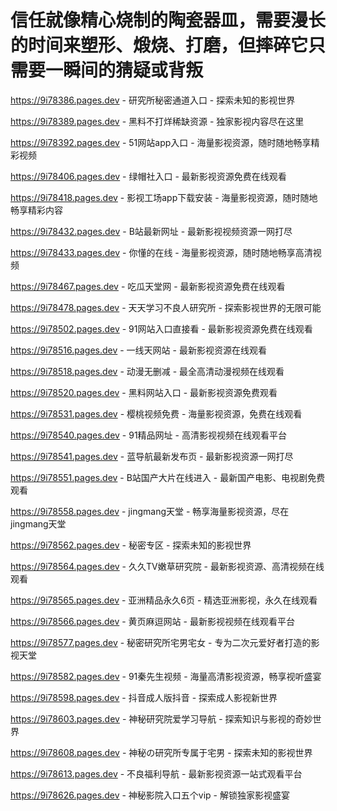 # 信任就像精心烧制的陶瓷器皿，需要漫长的时间来塑形、煅烧、打磨，但摔碎它只需要一瞬间的猜疑或背叛

https://9i78386.pages.dev - 研究所秘密通道入口 - 探索未知的影视世界

https://9i78389.pages.dev - 黑料不打烊稀缺资源 - 独家影视内容尽在这里

https://9i78392.pages.dev - 51网站app入口 - 海量影视资源，随时随地畅享精彩视频

https://9i78406.pages.dev - 绿帽社入口 - 最新影视资源免费在线观看

https://9i78418.pages.dev - 影视工场app下载安装 - 海量影视资源，随时随地畅享精彩内容

https://9i78432.pages.dev - B站最新网址 - 最新影视视频资源一网打尽

https://9i78433.pages.dev - 你懂的在线 - 海量影视资源，随时随地畅享高清视频

https://9i78467.pages.dev - 吃瓜天堂网 - 最新影视资源免费在线观看

https://9i78478.pages.dev - 天天学习不良人研究所 - 探索影视世界的无限可能

https://9i78502.pages.dev - 91网站入口直接看 - 最新影视资源免费在线观看

https://9i78516.pages.dev - 一线天网站 - 最新影视资源在线观看

https://9i78518.pages.dev - 动漫无删减 - 最全高清动漫视频在线观看

https://9i78520.pages.dev - 黑料网站入口 - 最新影视资源免费观看

https://9i78531.pages.dev - 樱桃视频免费 - 海量影视资源，免费在线观看

https://9i78540.pages.dev - 91精品网址 - 高清影视视频在线观看平台

https://9i78541.pages.dev - 蓝导航最新发布页 - 最新影视资源一网打尽

https://9i78551.pages.dev - B站国产大片在线进入 - 最新国产电影、电视剧免费观看

https://9i78558.pages.dev - jingmang天堂 - 畅享海量影视资源，尽在jingmang天堂

https://9i78562.pages.dev - 秘密专区 - 探索未知的影视世界

https://9i78564.pages.dev - 久久TV嫩草研究院 - 最新影视资源、高清视频在线观看

https://9i78565.pages.dev - 亚洲精品永久6页 - 精选亚洲影视，永久在线观看

https://9i78566.pages.dev - 黄页麻逗网站 - 最新影视视频在线观看平台

https://9i78577.pages.dev - 秘密研究所宅男宅女 - 专为二次元爱好者打造的影视天堂

https://9i78582.pages.dev - 91秦先生视频 - 海量高清影视资源，畅享视听盛宴

https://9i78598.pages.dev - 抖音成人版抖音 - 探索成人影视新世界

https://9i78603.pages.dev - 神秘研究院爱学习导航 - 探索知识与影视的奇妙世界

https://9i78608.pages.dev - 神秘の研究所专属于宅男 - 探索未知的影视世界

https://9i78613.pages.dev - 不良福利导航 - 最新影视资源一站式观看平台

https://9i78626.pages.dev - 神秘影院入口五个vip - 解锁独家影视盛宴
